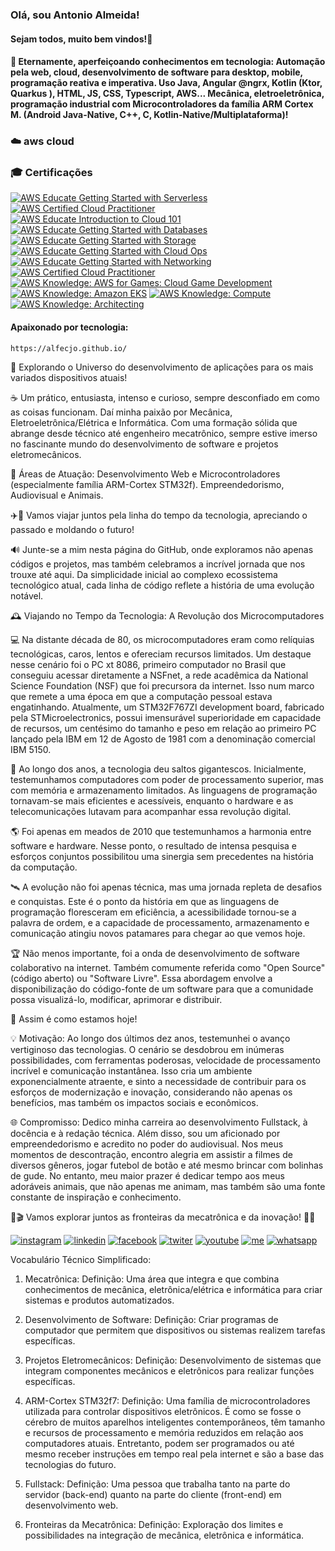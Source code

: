 ### Olá, sou Antonio Almeida!
####    Sejam todos, muito bem vindos!👋

<!--
**alfecjo/alfecjo** is a ✨ _special_ ✨ repository because its `README.md` (this file) appears on your GitHub profile.
https://dev.to/envoy_/150-badges-for-github-pnk
- 🌱 I’m currently learning ...
- 👯 I’m looking to collaborate on ...
- 🤔 I’m looking for help with ...
- 💬 Ask me about ...
- 📫 How to reach me: ...
- 😄 Pronouns: ...
- ⚡ Fun fact: ...
- 📫 alfecjo@hotmail.com
- 📫 alfecjo@gmail.com
- 📫 antonioalmeida@alunos.utfpr.edu.br
-->

#### 🔭 Eternamente, aperfeiçoando conhecimentos em tecnologia: Automação pela web, cloud, desenvolvimento de software para desktop, mobile, programação reativa e imperativa. Uso Java, Angular @ngrx, Kotlin (Ktor, Quarkus ), HTML, JS, CSS, Typescript, AWS... Mecânica, eletroeletrônica, programação industrial com  Microcontroladores da família ARM Cortex M. (Android Java-Native, C++, C, Kotlin-Native/Multiplataforma)!

### ☁️ aws cloud
### 🎓 Certificações

[![AWS Educate Getting Started with Serverless](https://images.credly.com/size/110x110/images/44e2c252-5d19-4574-9646-005f7225bf53/image.png)](https://www.credly.com/badges/78fcb09b-1a1d-44b6-85bb-114a7402193b "AWS Educate Getting Started with Serverless")
[![AWS Certified Cloud Practitioner](https://images.credly.com/size/110x110/images/629a2bb9-14a6-47b3-b17e-f1056b1404d0/image.png)](https://www.credly.com/badges/9b6d8643-c840-4057-89b2-5f4a280141f2 "AWS re/Start")
[![AWS Educate Introduction to Cloud 101](https://images.credly.com/size/110x110/images/8d67bbf4-128b-4141-b5f1-1bc61bbfbaa6/image.png)](https://www.credly.com/badges/e14ef976-f611-435e-9ffa-e95db7768b43 "AWS Educate Introduction to Cloud 101")
[![AWS Educate Getting Started with Databases](https://images.credly.com/size/110x110/images/6f135924-7645-4bd2-ab68-3bc0b49c7e27/image.png)](https://www.credly.com/badges/4b85ca74-95cf-446c-808d-ba9244108fe3 "AWS Educate Getting Started with Databases")
[![AWS Educate Getting Started with Storage](https://images.credly.com/size/110x110/images/5bf37709-4b69-4cdc-9edc-af7b3370d427/image.png)](https://www.credly.com/badges/7ca7bb54-b1bf-46b9-b103-586511496613 "AWS Educate Getting Started with Storage")
[![AWS Educate Getting Started with Cloud Ops](https://images.credly.com/size/110x110/images/01c3b0d4-a225-483b-a762-460473658c1a/image.png)](https://www.credly.com/badges/e9a4d5e3-9671-4465-8e49-d0960ad6d12c "AWS Educate Getting Started with Cloud Ops")
[![AWS Educate Getting Started with Networking](https://images.credly.com/size/110x110/images/979e42e2-1d32-4d21-97ea-53d991ea50fb/image.png)](https://www.credly.com/earner/earned/badge/64cdc956-0eb8-4349-89ff-2ef15844e15f "AWS Educate Getting Started with Networking")
[![AWS Certified Cloud Practitioner](https://images.credly.com/size/110x110/images/00634f82-b07f-4bbd-a6bb-53de397fc3a6/image.png)](https://www.credly.com/badges/c688a674-597d-49b5-9664-9d4bf2ed6e78 "AWS Certified Cloud Practitioner")
[![AWS Knowledge: AWS for Games: Cloud Game Development](https://images.credly.com/size/110x110/images/1e1e332c-cbe5-4358-9491-748cc5c5d15f/image.png)](https://www.credly.com/earner/earned/badge/39633024-d150-4dc7-bbf5-7d560ac4d869 "AWS Knowledge: AWS for Games: Cloud Game Development")
[![AWS Knowledge: Amazon EKS](https://images.credly.com/size/110x110/images/9bcbde6d-1754-4617-9337-124f7b10a6c2/image.png)](https://www.credly.com/earner/earned/badge/fd90f7d6-485a-4915-a382-3686d76c5d39 "AWS Knowledge: Amazon EKS")
[![AWS Knowledge: Compute](https://images.credly.com/size/110x110/images/eba18772-5ecf-471b-b8af-dda79815b544/image.png)](https://www.credly.com/badges/717ac748-196e-4aa4-9632-01f6abae7813 "AWS Knowledge: Compute")
[![AWS Knowledge: Architecting](https://images.credly.com/size/110x110/images/519a6dba-f145-4c1a-85a2-1d173d6898d9/image.png)](https://www.credly.com/badges/22dc47fc-c3bc-4ec7-bae8-c50fa015b40d "AWS Knowledge: Architecting")

#### Apaixonado por tecnologia:
   
    https://alfecjo.github.io/

🚀 Explorando o Universo do desenvolvimento de aplicações para os mais variados dispositivos atuais!

☕ Um prático, entusiasta, intenso e curioso, sempre desconfiado em como as coisas funcionam. Daí minha paixão por Mecânica, Eletroeletrônica/Elétrica e Informática. Com uma formação sólida que abrange desde técnico até engenheiro mecatrônico, sempre estive imerso no fascinante mundo do desenvolvimento de software e projetos eletromecânicos.

🔧 Áreas de Atuação:
Desenvolvimento Web e Microcontroladores (especialmente família ARM-Cortex STM32f).
Empreendedorismo, Audiovisual e Animais.

✈️🗽 Vamos viajar juntos pela linha do tempo da tecnologia, apreciando o passado e moldando o futuro!

🔊 Junte-se a mim nesta página do GitHub, onde exploramos não apenas códigos e projetos, mas também celebramos a incrível jornada que nos trouxe até aqui. Da simplicidade inicial ao complexo ecossistema tecnológico atual, cada linha de código reflete a história de uma evolução notável.

🕰️ Viajando no Tempo da Tecnologia: A Revolução dos Microcomputadores

💻 Na distante década de 80, os microcomputadores eram como relíquias tecnológicas, caros, lentos e ofereciam recursos limitados. Um destaque nesse cenário foi o PC xt 8086, primeiro computador no Brasil que conseguiu acessar diretamente a NSFnet, a rede acadêmica da National Science Foundation (NSF) que foi precursora da internet. Isso num marco que remete a uma época em que a computação pessoal estava engatinhando. Atualmente, um STM32F767ZI development board, fabricado pela STMicroelectronics, possui imensurável superioridade em capacidade de recursos, um centésimo do tamanho e peso em relação ao primeiro PC lançado pela IBM em 12 de Agosto de 1981 com a denominação comercial IBM 5150.

💾 Ao longo dos anos, a tecnologia deu saltos gigantescos. Inicialmente, testemunhamos computadores com poder de processamento superior, mas com memória e armazenamento limitados. As linguagens de programação tornavam-se mais eficientes e acessíveis, enquanto o hardware e as telecomunicações lutavam para acompanhar essa revolução digital.

🌎 Foi apenas em meados de 2010 que testemunhamos a harmonia entre software e hardware. Nesse ponto, o resultado de intensa pesquisa e esforços conjuntos possibilitou uma sinergia sem precedentes na história da computação.

🛰️ A evolução não foi apenas técnica, mas uma jornada repleta de desafios e conquistas. Este é o ponto da história em que as linguagens de programação floresceram em eficiência, a acessibilidade tornou-se a palavra de ordem, e a capacidade de processamento, armazenamento e comunicação atingiu novos patamares para chegar ao que vemos hoje.

🏆 Não menos importante, foi a onda de desenvolvimento de software colaborativo na internet. Também comumente referida como "Open Source" (código aberto) ou "Software Livre". Essa abordagem envolve a disponibilização do código-fonte de um software para que a comunidade possa visualizá-lo, modificar, aprimorar e distribuir. 

👀 Assim é como estamos hoje!

💡 Motivação:
Ao longo dos últimos dez anos, testemunhei o avanço vertiginoso das tecnologias. O cenário se desdobrou em inúmeras possibilidades, com ferramentas poderosas, velocidade de processamento incrível e comunicação instantânea. Isso cria um ambiente exponencialmente atraente, e sinto a necessidade de contribuir para os esforços de modernização e inovação, considerando não apenas os benefícios, mas também os impactos sociais e econômicos.

🌐 Compromisso:
Dedico minha carreira ao desenvolvimento Fullstack, à docência e à redação técnica. Além disso, sou um aficionado por empreendedorismo e acredito no poder do audiovisual. Nos meus momentos de descontração, encontro alegria em assistir a filmes de diversos gêneros, jogar futebol de botão e até mesmo brincar com bolinhas de gude. No entanto, meu maior prazer é dedicar tempo aos meus adoráveis animais, que não apenas me animam, mas também são uma fonte constante de inspiração e conhecimento.

🥇🎬 Vamos explorar juntos as fronteiras da mecatrônica e da inovação! 🤖✨

<!-- <img  height="180em" src="https://github-readme-stats.vercel.app/api?username=alfecjo&show_icons=true&theme=great-gatsby&include_all_commits=true&count_private=true"/> 

<img align="right" height="180em" src="https://github-readme-stats.vercel.app/api/top-langs/?username=alfecjo&layout=compact&langs_count=16&theme=great-gatsby"/>
-->
[![instagram](https://img.shields.io/badge/Instagram-E4405F?style=for-the-badge&logo=instagram&logoColor=white)](https://www.instagram.com/invites/contact/?i=6t7s2k4yyafo&utm_content=21w0zon)
[![linkedin](https://img.shields.io/badge/LinkedIn-0077B5?style=for-the-badge&logo=linkedin&logoColor=white)](https://www.linkedin.com/in/antonio-almeida-79028910a)
[![facebook](https://img.shields.io/badge/Facebook-1877F2?style=for-the-badge&logo=facebook&logoColor=white)](https://www.facebook.com/alfecjo)
[![twiter](https://img.shields.io/badge/Twitter-1DA1F2?style=for-the-badge&logo=twitter&logoColor=white)](https://twitter.com/alfecjo)
[![youtube](https://img.shields.io/badge/YouTube-FF0000?style=for-the-badge&logo=youtube&logoColor=white)](https://www.youtube.com/@acthings)
[![me](https://img.shields.io/badge/website-000000?style=for-the-badge&logo=About.me&logoColor=white)](https://alfecjo.github.io/)
[![whatsapp](https://img.shields.io/badge/WhatsApp-25D366?style=for-the-badge&logo=whatsapp&logoColor=white)](https://api.whatsapp.com/send?phone=5511934130986&text=Oi%20Antonio)

Vocabulário Técnico Simplificado:
1. Mecatrônica:
Definição: Uma área que integra e que combina conhecimentos de mecânica, eletrônica/elétrica e informática para criar
sistemas e produtos automatizados.

3. Desenvolvimento de Software:
Definição: Criar programas de computador que permitem que dispositivos ou sistemas realizem tarefas específicas.

4. Projetos Eletromecânicos:
Definição: Desenvolvimento de sistemas que integram componentes mecânicos e eletrônicos para realizar funções específicas.

5. ARM-Cortex STM32f7:
Definição: Uma família de microcontroladores utilizada para controlar dispositivos eletrônicos.
É como se fosse o cérebro de muitos aparelhos inteligentes contemporâneos, têm tamanho e recursos de processamento e memória
reduzidos em relação aos computadores atuais. Entretanto, podem ser programados ou até mesmo receber
instruções em tempo real pela internet e são a base das tecnologias do futuro.

7. Fullstack:
Definição: Uma pessoa que trabalha tanto na parte do servidor (back-end) quanto na parte do cliente (front-end) em
desenvolvimento web.

8. Fronteiras da Mecatrônica:
Definição: Exploração dos limites e possibilidades na integração de mecânica, eletrônica e informática.
